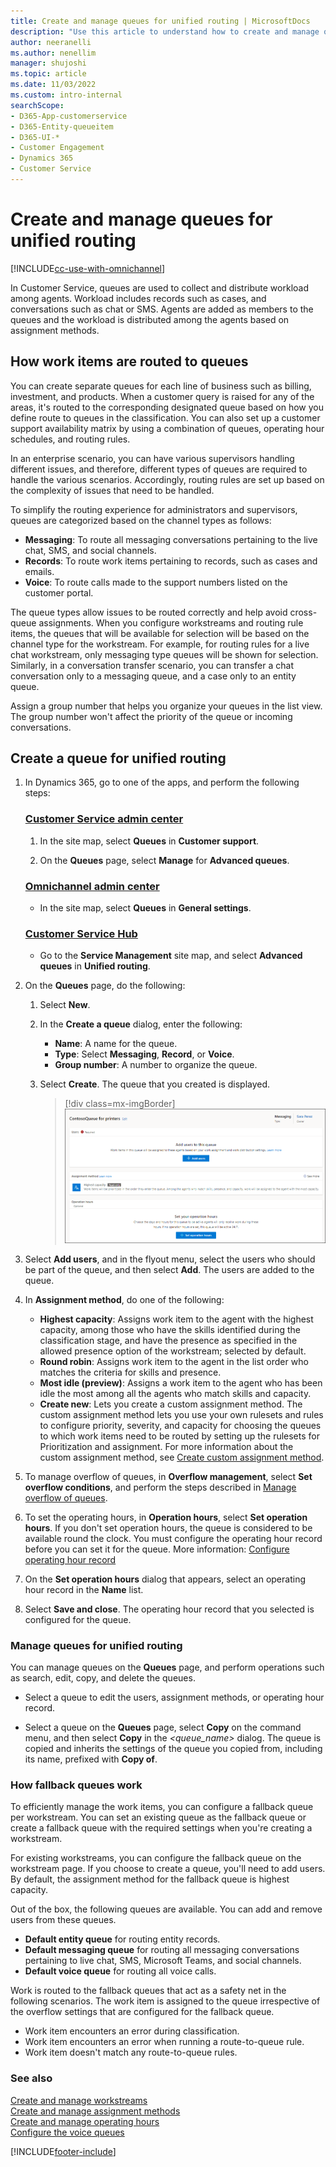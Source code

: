 ```yaml
---
title: Create and manage queues for unified routing | MicrosoftDocs
description: "Use this article to understand how to create and manage queues for unified routing in Customer Service and Omnichannel for Customer Service apps."
author: neeranelli
ms.author: nenellim
manager: shujoshi
ms.topic: article
ms.date: 11/03/2022
ms.custom: intro-internal
searchScope:
- D365-App-customerservice
- D365-Entity-queueitem
- D365-UI-*
- Customer Engagement
- Dynamics 365
- Customer Service
---
```


# Create and manage queues for unified routing

[!INCLUDE[cc-use-with-omnichannel](../includes/cc-use-with-omnichannel.md)]

In Customer Service, queues are used to collect and distribute workload among agents. Workload includes records such as cases, and conversations such as chat or SMS. Agents are added as members to the queues and the workload is distributed among the agents based on assignment methods.

## How work items are routed to queues

You can create separate queues for each line of business such as billing, investment, and products. When a customer query is raised for any of the areas, it's routed to the corresponding designated queue based on how you define route to queues in the classification. You can also set up a customer support availability matrix by using a combination of queues, operating hour schedules, and routing rules.

In an enterprise scenario, you can have various supervisors handling different issues, and therefore, different types of queues are required to handle the various scenarios. Accordingly, routing rules are set up based on the complexity of issues that need to be handled.

To simplify the routing experience for administrators and supervisors, queues are categorized based on the channel types as follows:

- **Messaging**: To route all messaging conversations pertaining to the live chat, SMS, and social channels.
- **Records**: To route work items pertaining to records, such as cases and emails.
- **Voice**: To route calls made to the support numbers listed on the customer portal.

The queue types allow issues to be routed correctly and help avoid cross-queue assignments. When you configure workstreams and routing rule items, the queues that will be available for selection will be based on the channel type for the workstream. For example, for routing rules for a live chat workstream, only messaging type queues will be shown for selection. Similarly, in a conversation transfer scenario, you can transfer a chat conversation only to a messaging queue, and a case only to an entity queue.

Assign a group number that helps you organize your queues in the list view. The group number won't affect the priority of the queue or incoming conversations.

## Create a queue for unified routing

1. In Dynamics 365, go to one of the apps, and perform the following steps:
   
   ### [Customer Service admin center](#tab/customerserviceadmincenter)
   
    1. In the site map, select **Queues** in **Customer support**.
    
    2. On the **Queues** page, select **Manage** for **Advanced queues**.
    
   
   ### [Omnichannel admin center](#tab/omnichanneladmincenter)

    - In the site map, select **Queues** in **General settings**.
    
   ### [Customer Service Hub](#tab/customerservicehub)

    - Go to the **Service Management** site map, and select **Advanced queues** in **Unified routing**.

1. On the **Queues** page, do the following:

    1. Select **New**.
    2. In the **Create a queue** dialog, enter the following:
       - **Name**: A name for the queue.
       - **Type**: Select **Messaging**, **Record**, or **Voice**.
       - **Group number**: A number to organize the queue.
    3. Select **Create**. The queue that you created is displayed.

       > [!div class=mx-imgBorder]
       > ![Queue in Omnichannel admin center.](../customer-service/media/queue-summary-ur.png "Queue in Omnichannel admin center")

1. Select **Add users**, and in the flyout menu, select the users who should be part of the queue, and then select **Add**. The users are added to the queue.

1. In **Assignment method**, do one of the following:
   - **Highest capacity**: Assigns work item to the agent with the highest capacity, among those who have the skills identified during the classification stage, and have the presence as specified in the allowed presence option of the workstream; selected by default.
   - **Round robin**: Assigns work item to the agent in the list order who matches the criteria for skills and presence.
   - **Most idle (preview)**: Assigns a work item to the agent who has been idle the most among all the agents who match skills and capacity.
   - **Create new**: Lets you create a custom assignment method. The custom assignment method lets you use your own rulesets and rules to configure priority, severity, and capacity for choosing the queues to which work items need to be routed by setting up the rulesets for Prioritization and assignment. For more information about the custom assignment method, see [Create custom assignment method](assignment-methods.md).

1. To manage overflow of queues, in **Overflow management**, select **Set overflow conditions**, and perform the steps described in [Manage overflow of queues](manage-overflow.md).

1. To set the operating hours, in **Operation hours**, select **Set operation hours**. If you don't set operation hours, the queue is considered to be available round the clock. You must configure the operating hour record before you can set it for the queue. More information: [Configure operating hour record](create-operating-hours.md)

1. On the **Set operation hours** dialog that appears, select an operating hour record in the **Name** list.

1. Select **Save and close**. The operating hour record that you selected is configured for the queue.

### Manage queues for unified routing

You can manage queues on the **Queues** page, and perform operations such as search, edit, copy, and delete the queues.

- Select a queue to edit the users, assignment methods, or operating hour record.

- Select a queue on the **Queues** page, select **Copy** on the command menu, and then select **Copy** in the *<queue_name>* dialog. The queue is copied and inherits the settings of the queue you copied from, including its name, prefixed with **Copy of**.

### How fallback queues work

To efficiently manage the work items, you can configure a fallback queue per workstream. You can set an existing queue as the fallback queue or create a fallback queue with the required settings when you're creating a workstream.

For existing workstreams, you can configure the fallback queue on the workstream page. If you choose to create a queue, you'll need to add users. By default, the assignment method for the fallback queue is highest capacity.

Out of the box, the following queues are available. You can add and remove users from these queues.

- **Default entity queue** for routing entity records.
- **Default messaging queue** for routing all messaging conversations pertaining to live chat, SMS, Microsoft Teams, and social channels.
- **Default voice queue** for routing all voice calls.

Work is routed to the fallback queues that act as a safety net in the following scenarios. The work item is assigned to the queue irrespective of the overflow settings that are configured for the fallback queue.

- Work item encounters an error during classification.
- Work item encounters an error when running a route-to-queue rule.
- Work item doesn't match any route-to-queue rules.

### See also

[Create and manage workstreams](create-workstreams.md)  
[Create and manage assignment methods](configure-assignment-rules.md#create-an-assignment-method-and-configure-rules)  
[Create and manage operating hours](create-operating-hours.md)  
[Configure the voice queues](voice-channel-route-queues.md)  

[!INCLUDE[footer-include](../includes/footer-banner.md)]
